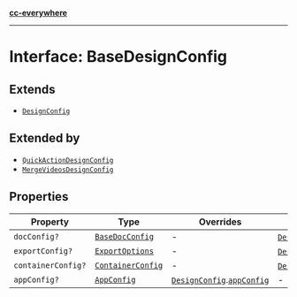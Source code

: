 [**cc-everywhere**](../../../../../../index.md)

***

# Interface: BaseDesignConfig

## Extends

- [`DesignConfig`](../../../design-config-types/interfaces/design-config.md)

## Extended by

- [`QuickActionDesignConfig`](quick-action-design-config.md)
- [`MergeVideosDesignConfig`](merge-videos-design-config.md)

## Properties

| Property | Type | Overrides | Inherited from |
| ------ | ------ | ------ | ------ |
| `docConfig?` | [`BaseDocConfig`](../../../design-config-types/interfaces/base-doc-config.md) | - | [`DesignConfig`](../../../design-config-types/interfaces/design-config.md).[`docConfig`](../../../design-config-types/interfaces/design-config.md#docconfig) |
| `exportConfig?` | [`ExportOptions`](../../../export-config-types/type-aliases/export-options.md) | - | [`DesignConfig`](../../../design-config-types/interfaces/design-config.md).[`exportConfig`](../../../design-config-types/interfaces/design-config.md#exportconfig) |
| `containerConfig?` | [`ContainerConfig`](../../../container-config-types/type-aliases/container-config.md) | - | [`DesignConfig`](../../../design-config-types/interfaces/design-config.md).[`containerConfig`](../../../design-config-types/interfaces/design-config.md#containerconfig) |
| `appConfig?` | [`AppConfig`](../../app-config-types/interfaces/app-config.md) | [`DesignConfig`](../../../design-config-types/interfaces/design-config.md).[`appConfig`](../../../design-config-types/interfaces/design-config.md#appconfig) | - |

